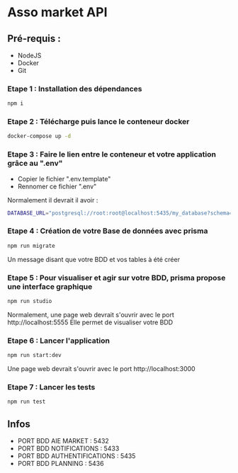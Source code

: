 # Asso market API

## Pré-requis :

-   NodeJS
-   Docker
-   Git

### Etape 1 : Installation des dépendances

```bash
npm i
```

### Etape 2 : Télécharge puis lance le conteneur docker

```bash
docker-compose up -d
```

### Etape 3 : Faire le lien entre le conteneur et votre application grâce au ".env"

-   Copier le fichier ".env.template"
-   Rennomer ce fichier ".env"

Normalement il devrait il avoir :

```bash
DATABASE_URL="postgresql://root:root@localhost:5435/my_database?schema=public
```

### Etape 4 : Création de votre Base de données avec prisma

```bash
npm run migrate
```

Un message disant que votre BDD et vos tables à été créer

### Etape 5 : Pour visualiser et agir sur votre BDD, prisma propose une interface graphique

```bash
npm run studio
```

Normalement, une page web devrait s'ouvrir avec le port http://localhost:5555
Elle permet de visualiser votre BDD

### Etape 6 : Lancer l'application

```bash
npm run start:dev
```

Une page web devrait s'ouvrir avec le port http://localhost:3000

### Etape 7 : Lancer les tests

```bash
npm run test
```

## Infos

-   PORT BDD AIE MARKET : 5432
-   PORT BDD NOTIFICATIONS : 5433
-   PORT BDD AUTHENTIFICATIONS : 5435
-   PORT BDD PLANNING : 5436
